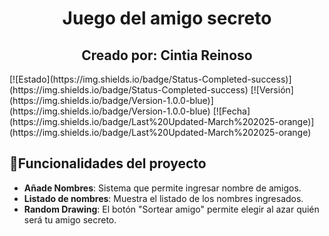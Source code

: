 <h1 align="center">  Juego del amigo secreto </h1>
<h2 align="center">  Creado por: Cintia Reinoso </h2>
[![Estado](https://img.shields.io/badge/Status-Completed-success)](https://img.shields.io/badge/Status-Completed-success)
[![Versión](https://img.shields.io/badge/Version-1.0.0-blue)](https://img.shields.io/badge/Version-1.0.0-blue)
[![Fecha](https://img.shields.io/badge/Last%20Updated-March%202025-orange)](https://img.shields.io/badge/Last%20Updated-March%202025-orange)
 
## :hammer:Funcionalidades del proyecto
-   **Añade Nombres**: Sistema que permite ingresar nombre de amigos.
-   **Listado de nombres**: Muestra el listado de los nombres ingresados.
-   **Random Drawing**: El botón "Sortear amigo" permite elegir al azar quién será tu amigo secreto.
 

